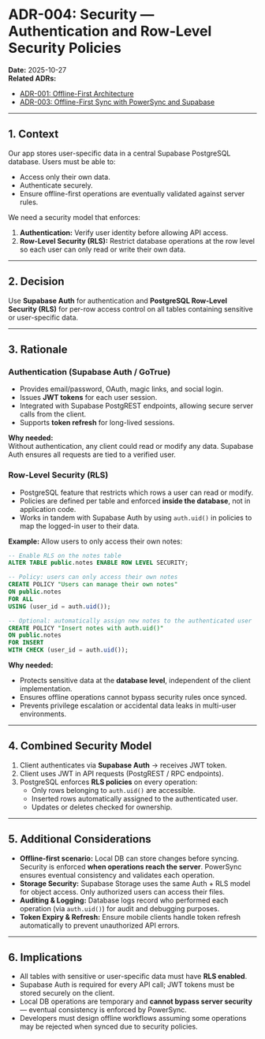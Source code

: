 # ADR-004: Security — Authentication and Row-Level Security Policies

**Date:** 2025-10-27  
**Related ADRs:**  
- [ADR-001: Offline-First Architecture](./adr-001-offline-first-decision.md)
- [ADR-003: Offline-First Sync with PowerSync and Supabase](./adr-003-offline-sync.md)

---

## 1. Context

Our app stores user-specific data in a central Supabase PostgreSQL database. Users must be able to:

- Access only their own data.  
- Authenticate securely.  
- Ensure offline-first operations are eventually validated against server rules.  

We need a security model that enforces:

1. **Authentication:** Verify user identity before allowing API access.  
2. **Row-Level Security (RLS):** Restrict database operations at the row level so each user can only read or write their own data.

---

## 2. Decision

Use **Supabase Auth** for authentication and **PostgreSQL Row-Level Security (RLS)** for per-row access control on all tables containing sensitive or user-specific data.  

---

## 3. Rationale

### Authentication (Supabase Auth / GoTrue)

- Provides email/password, OAuth, magic links, and social login.  
- Issues **JWT tokens** for each user session.  
- Integrated with Supabase PostgREST endpoints, allowing secure server calls from the client.  
- Supports **token refresh** for long-lived sessions.  

**Why needed:**  
Without authentication, any client could read or modify any data. Supabase Auth ensures all requests are tied to a verified user.

### Row-Level Security (RLS)

- PostgreSQL feature that restricts which rows a user can read or modify.  
- Policies are defined per table and enforced **inside the database**, not in application code.  
- Works in tandem with Supabase Auth by using `auth.uid()` in policies to map the logged-in user to their data.

**Example:** Allow users to only access their own notes:

```sql
-- Enable RLS on the notes table
ALTER TABLE public.notes ENABLE ROW LEVEL SECURITY;

-- Policy: users can only access their own notes
CREATE POLICY "Users can manage their own notes"
ON public.notes
FOR ALL
USING (user_id = auth.uid());

-- Optional: automatically assign new notes to the authenticated user
CREATE POLICY "Insert notes with auth.uid()"
ON public.notes
FOR INSERT
WITH CHECK (user_id = auth.uid());
```

**Why needed:**  
- Protects sensitive data at the **database level**, independent of the client implementation.  
- Ensures offline operations cannot bypass security rules once synced.  
- Prevents privilege escalation or accidental data leaks in multi-user environments.

---

## 4. Combined Security Model

1. Client authenticates via **Supabase Auth** → receives JWT token.  
2. Client uses JWT in API requests (PostgREST / RPC endpoints).  
3. PostgreSQL enforces **RLS policies** on every operation:  
   - Only rows belonging to `auth.uid()` are accessible.  
   - Inserted rows automatically assigned to the authenticated user.  
   - Updates or deletes checked for ownership.

---

## 5. Additional Considerations

- **Offline-first scenario:** Local DB can store changes before syncing. Security is enforced **when operations reach the server**. PowerSync ensures eventual consistency and validates each operation.  
- **Storage Security:** Supabase Storage uses the same Auth + RLS model for object access. Only authorized users can access their files.  
- **Auditing & Logging:** Database logs record who performed each operation (via `auth.uid()`) for audit and debugging purposes.  
- **Token Expiry & Refresh:** Ensure mobile clients handle token refresh automatically to prevent unauthorized API errors.

---

## 6. Implications

- All tables with sensitive or user-specific data must have **RLS enabled**.  
- Supabase Auth is required for every API call; JWT tokens must be stored securely on the client.  
- Local DB operations are temporary and **cannot bypass server security** — eventual consistency is enforced by PowerSync.  
- Developers must design offline workflows assuming some operations may be rejected when synced due to security policies.